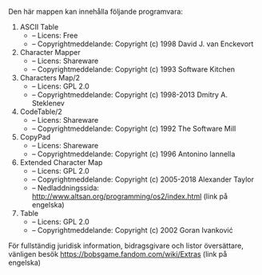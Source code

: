 ﻿Den här mappen kan innehålla följande programvara:

1. ASCII Table
   - – Licens: Free
   - – Copyrightmeddelande: Copyright (c) 1998 David J. van Enckevort
2. Character Mapper
   - – Licens: Shareware
   - – Copyrightmeddelande: Copyright (c) 1993 Software Kitchen
3. Characters Map/2
   - – Licens: GPL 2.0
   - – Copyrightmeddelande: Copyright (c) 1998-2013 Dmitry A. Steklenev
4. CodeTable/2
   - – Licens: Shareware
   - – Copyrightmeddelande: Copyright (c) 1992 The Software Mill
5. CopyPad
   - – Licens: Shareware
   - – Copyrightmeddelande: Copyright (c) 1996 Antonino Iannella
6. Extended Character Map
   - – Licens: GPL 2.0
   - – Copyrightmeddelande: Copyright (c) 2005-2018 Alexander Taylor
   - – Nedladdningssida: http://www.altsan.org/programming/os2/index.html (link på engelska)
7. Table
   - – Licens: GPL 2.0
   - – Copyrightmeddelande: Copyright (c) 2002 Goran Ivanković

För fullständig juridisk information, bidragsgivare och listor översättare, vänligen besök https://bobsgame.fandom.com/wiki/Extras (link på engelska)
